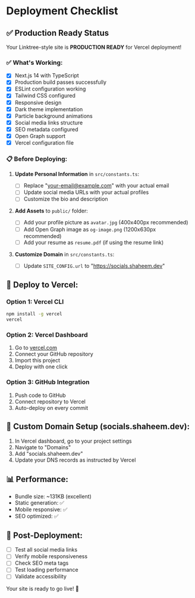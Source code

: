 # Deployment Checklist

## ✅ Production Ready Status

Your Linktree-style site is **PRODUCTION READY** for Vercel deployment!

### ✅ What's Working:

- [x] Next.js 14 with TypeScript
- [x] Production build passes successfully
- [x] ESLint configuration working
- [x] Tailwind CSS configured
- [x] Responsive design
- [x] Dark theme implementation
- [x] Particle background animations
- [x] Social media links structure
- [x] SEO metadata configured
- [x] Open Graph support
- [x] Vercel configuration file

### 📋 Before Deploying:

1. **Update Personal Information** in `src/constants.ts`:

   - [ ] Replace "your-email@example.com" with your actual email
   - [ ] Update social media URLs with your actual profiles
   - [ ] Customize the bio and description

2. **Add Assets** to `public/` folder:

   - [ ] Add your profile picture as `avatar.jpg` (400x400px recommended)
   - [ ] Add Open Graph image as `og-image.png` (1200x630px recommended)
   - [ ] Add your resume as `resume.pdf` (if using the resume link)

3. **Customize Domain** in `src/constants.ts`:
   - [ ] Update `SITE_CONFIG.url` to "https://socials.shaheem.dev"

## 🚀 Deploy to Vercel:

### Option 1: Vercel CLI

```bash
npm install -g vercel
vercel
```

### Option 2: Vercel Dashboard

1. Go to [vercel.com](https://vercel.com)
2. Connect your GitHub repository
3. Import this project
4. Deploy with one click

### Option 3: GitHub Integration

1. Push code to GitHub
2. Connect repository to Vercel
3. Auto-deploy on every commit

## 🔧 Custom Domain Setup (socials.shaheem.dev):

1. In Vercel dashboard, go to your project settings
2. Navigate to "Domains"
3. Add "socials.shaheem.dev"
4. Update your DNS records as instructed by Vercel

## 📊 Performance:

- Bundle size: ~131KB (excellent)
- Static generation: ✅
- Mobile responsive: ✅
- SEO optimized: ✅

## 🎯 Post-Deployment:

- [ ] Test all social media links
- [ ] Verify mobile responsiveness
- [ ] Check SEO meta tags
- [ ] Test loading performance
- [ ] Validate accessibility

Your site is ready to go live! 🎉
